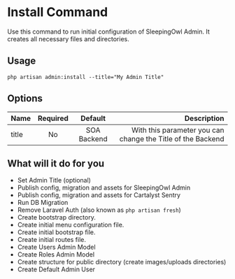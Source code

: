 # Install Command

Use this command to run initial configuration of SleepingOwl Admin. It creates all necessary files and directories.

## Usage

	php artisan admin:install --title="My Admin Title"

## Options	

| Name       | Required   	 | Default  	 | Description													 |
| ---------- |:-------------:|:-------------:| -------------------------------------------------------------:|
| title      | No 			 | SOA Backend	 | With this parameter you can change the Title of the Backend	 |


## What will it do for you

- Set Admin Title (optional)
- Publish config, migration and assets for SleepingOwl Admin
- Publish config, migration and assets for Cartalyst Sentry
- Run DB Migration
- Remove Laravel Auth (also known as `php artisan fresh`)
- Create bootstrap directory.
- Create initial menu configuration file.
- Create initial bootstrap file.
- Create initial routes file.
- Create Users Admin Model
- Create Roles Admin Model
- Create structure for public directory (create images/uploads directories)
- Create Default Admin User